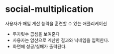 # social-multiplication
사용자가 매일 계산 능력을 훈련할 수 있는 애플리케이션
- 두자릿수 곱셈을 보여준다
- 사용자는 암산으로 계산한 결과와 닉네임을 입력한다.
- 화면에 성공/실패가 출력된다.